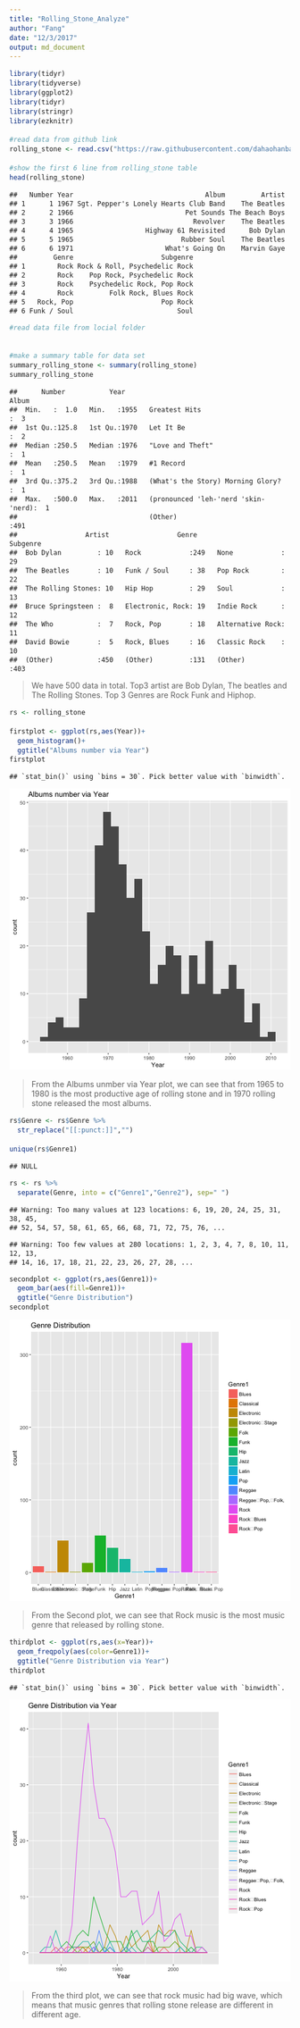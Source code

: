 ```yaml
---
title: "Rolling_Stone_Analyze"
author: "Fang"
date: "12/3/2017"
output: md_document
---
```


```r
library(tidyr)
library(tidyverse)
library(ggplot2)
library(tidyr)
library(stringr)
library(ezknitr)

#read data from github link
rolling_stone <- read.csv("https://raw.githubusercontent.com/dahaohanbao/rolling_stone_data/master/albumlist.csv", header=TRUE)

#show the first 6 line from rolling_stone table
head(rolling_stone)
```

```
##   Number Year                                 Album         Artist
## 1      1 1967 Sgt. Pepper's Lonely Hearts Club Band    The Beatles
## 2      2 1966                            Pet Sounds The Beach Boys
## 3      3 1966                              Revolver    The Beatles
## 4      4 1965                  Highway 61 Revisited      Bob Dylan
## 5      5 1965                           Rubber Soul    The Beatles
## 6      6 1971                       What's Going On    Marvin Gaye
##         Genre                      Subgenre
## 1        Rock Rock & Roll, Psychedelic Rock
## 2        Rock    Pop Rock, Psychedelic Rock
## 3        Rock    Psychedelic Rock, Pop Rock
## 4        Rock         Folk Rock, Blues Rock
## 5   Rock, Pop                      Pop Rock
## 6 Funk / Soul                          Soul
```


```r
#read data file from locial folder


#make a summary table for data set
summary_rolling_stone <- summary(rolling_stone)
summary_rolling_stone
```

```
##      Number           Year                                      Album    
##  Min.   :  1.0   Min.   :1955   Greatest Hits                      :  3  
##  1st Qu.:125.8   1st Qu.:1970   Let It Be                          :  2  
##  Median :250.5   Median :1976   "Love and Theft"                   :  1  
##  Mean   :250.5   Mean   :1979   #1 Record                          :  1  
##  3rd Qu.:375.2   3rd Qu.:1988   (What's the Story) Morning Glory?  :  1  
##  Max.   :500.0   Max.   :2011   (pronounced 'leh-'nerd 'skin-'nerd):  1  
##                                 (Other)                            :491  
##                 Artist                 Genre                 Subgenre  
##  Bob Dylan         : 10   Rock            :249   None            : 29  
##  The Beatles       : 10   Funk / Soul     : 38   Pop Rock        : 22  
##  The Rolling Stones: 10   Hip Hop         : 29   Soul            : 13  
##  Bruce Springsteen :  8   Electronic, Rock: 19   Indie Rock      : 12  
##  The Who           :  7   Rock, Pop       : 18   Alternative Rock: 11  
##  David Bowie       :  5   Rock, Blues     : 16   Classic Rock    : 10  
##  (Other)           :450   (Other)         :131   (Other)         :403
```

>We have 500 data in total. Top3 artist are Bob Dylan, The beatles and The Rolling Stones. Top 3 Genres are Rock Funk and Hiphop.



```r
rs <- rolling_stone

firstplot <- ggplot(rs,aes(Year))+
  geom_histogram()+
  ggtitle("Albums number via Year")
firstplot
```

```
## `stat_bin()` using `bins = 30`. Pick better value with `binwidth`.
```

![plot of chunk unnamed-chunk-4](final_report//unnamed-chunk-4-1.png)

>From the Albums unmber via Year plot, we can see that from 1965 to 1980 is the most productive age of rolling stone and in 1970 rolling stone released the most albums.


```r
rs$Genre <- rs$Genre %>% 
  str_replace("[[:punct:]]","") 

unique(rs$Genre1)
```

```
## NULL
```

```r
rs <- rs %>% 
  separate(Genre, into = c("Genre1","Genre2"), sep=" ") 
```

```
## Warning: Too many values at 123 locations: 6, 19, 20, 24, 25, 31, 38, 45,
## 52, 54, 57, 58, 61, 65, 66, 68, 71, 72, 75, 76, ...
```

```
## Warning: Too few values at 280 locations: 1, 2, 3, 4, 7, 8, 10, 11, 12, 13,
## 14, 16, 17, 18, 21, 22, 23, 26, 27, 28, ...
```

```r
secondplot <- ggplot(rs,aes(Genre1))+
  geom_bar(aes(fill=Genre1))+
  ggtitle("Genre Distribution")
secondplot
```

![plot of chunk unnamed-chunk-5](final_report//unnamed-chunk-5-1.png)


>From the Second plot, we can see that Rock music is the most music genre that released by rolling stone.



```r
thirdplot <- ggplot(rs,aes(x=Year))+
  geom_freqpoly(aes(color=Genre1))+
  ggtitle("Genre Distribution via Year")
thirdplot
```

```
## `stat_bin()` using `bins = 30`. Pick better value with `binwidth`.
```

![plot of chunk unnamed-chunk-6](final_report//unnamed-chunk-6-1.png)

>From the third plot, we can see that rock music had big wave, which means that music genres that rolling stone release are different in different age.
